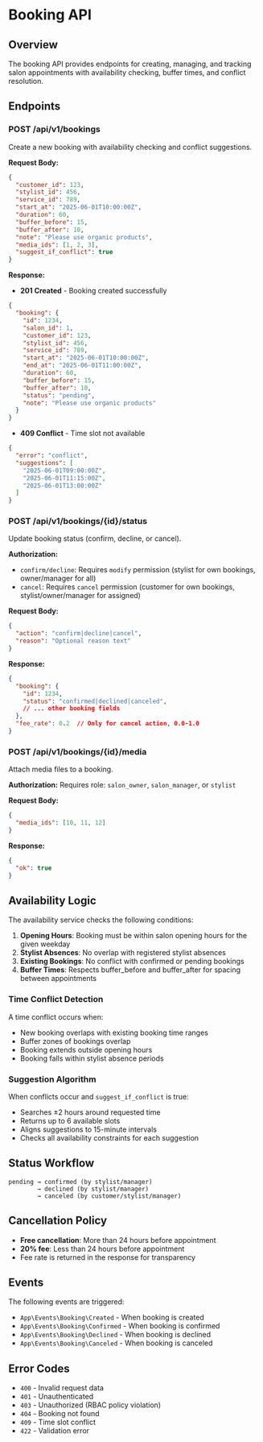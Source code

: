 # Booking API

## Overview
The booking API provides endpoints for creating, managing, and tracking salon appointments with availability checking, buffer times, and conflict resolution.

## Endpoints

### POST /api/v1/bookings
Create a new booking with availability checking and conflict suggestions.

**Request Body:**
```json
{
  "customer_id": 123,
  "stylist_id": 456,
  "service_id": 789,
  "start_at": "2025-06-01T10:00:00Z",
  "duration": 60,
  "buffer_before": 15,
  "buffer_after": 10,
  "note": "Please use organic products",
  "media_ids": [1, 2, 3],
  "suggest_if_conflict": true
}
```

**Response:**
- **201 Created** - Booking created successfully
```json
{
  "booking": {
    "id": 1234,
    "salon_id": 1,
    "customer_id": 123,
    "stylist_id": 456,
    "service_id": 789,
    "start_at": "2025-06-01T10:00:00Z",
    "end_at": "2025-06-01T11:00:00Z",
    "duration": 60,
    "buffer_before": 15,
    "buffer_after": 10,
    "status": "pending",
    "note": "Please use organic products"
  }
}
```

- **409 Conflict** - Time slot not available
```json
{
  "error": "conflict",
  "suggestions": [
    "2025-06-01T09:00:00Z",
    "2025-06-01T11:15:00Z",
    "2025-06-01T13:00:00Z"
  ]
}
```

### POST /api/v1/bookings/{id}/status
Update booking status (confirm, decline, or cancel).

**Authorization:** 
- `confirm/decline`: Requires `modify` permission (stylist for own bookings, owner/manager for all)
- `cancel`: Requires `cancel` permission (customer for own bookings, stylist/owner/manager for assigned)

**Request Body:**
```json
{
  "action": "confirm|decline|cancel",
  "reason": "Optional reason text"
}
```

**Response:**
```json
{
  "booking": {
    "id": 1234,
    "status": "confirmed|declined|canceled",
    // ... other booking fields
  },
  "fee_rate": 0.2  // Only for cancel action, 0.0-1.0
}
```

### POST /api/v1/bookings/{id}/media
Attach media files to a booking.

**Authorization:** Requires role: `salon_owner`, `salon_manager`, or `stylist`

**Request Body:**
```json
{
  "media_ids": [10, 11, 12]
}
```

**Response:**
```json
{
  "ok": true
}
```

## Availability Logic

The availability service checks the following conditions:

1. **Opening Hours**: Booking must be within salon opening hours for the given weekday
2. **Stylist Absences**: No overlap with registered stylist absences
3. **Existing Bookings**: No conflict with confirmed or pending bookings
4. **Buffer Times**: Respects buffer_before and buffer_after for spacing between appointments

### Time Conflict Detection
A time conflict occurs when:
- New booking overlaps with existing booking time ranges
- Buffer zones of bookings overlap
- Booking extends outside opening hours
- Booking falls within stylist absence periods

### Suggestion Algorithm
When conflicts occur and `suggest_if_conflict` is true:
- Searches ±2 hours around requested time
- Returns up to 6 available slots
- Aligns suggestions to 15-minute intervals
- Checks all availability constraints for each suggestion

## Status Workflow

```
pending → confirmed (by stylist/manager)
        → declined (by stylist/manager)
        → canceled (by customer/stylist/manager)
```

## Cancellation Policy

- **Free cancellation**: More than 24 hours before appointment
- **20% fee**: Less than 24 hours before appointment
- Fee rate is returned in the response for transparency

## Events

The following events are triggered:
- `App\Events\Booking\Created` - When booking is created
- `App\Events\Booking\Confirmed` - When booking is confirmed
- `App\Events\Booking\Declined` - When booking is declined  
- `App\Events\Booking\Canceled` - When booking is canceled

## Error Codes

- `400` - Invalid request data
- `401` - Unauthenticated
- `403` - Unauthorized (RBAC policy violation)
- `404` - Booking not found
- `409` - Time slot conflict
- `422` - Validation error